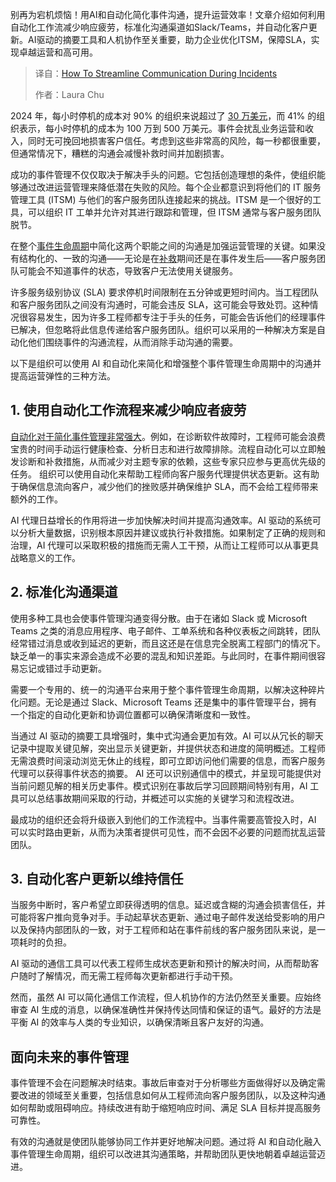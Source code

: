 <!--
title: 如何在事件期间简化沟通
cover: https://cdn.thenewstack.io/media/2025/04/033dd0dc-communication.jpg
summary: 别再为宕机烦恼！用AI和自动化简化事件沟通，提升运营效率！文章介绍如何利用自动化工作流减少响应疲劳，标准化沟通渠道如Slack/Teams，并自动化客户更新。AI驱动的摘要工具和人机协作至关重要，助力企业优化ITSM，保障SLA，实现卓越运营和高可用。
-->

别再为宕机烦恼！用AI和自动化简化事件沟通，提升运营效率！文章介绍如何利用自动化工作流减少响应疲劳，标准化沟通渠道如Slack/Teams，并自动化客户更新。AI驱动的摘要工具和人机协作至关重要，助力企业优化ITSM，保障SLA，实现卓越运营和高可用。

> 译自：[How To Streamline Communication During Incidents](https://thenewstack.io/how-to-streamline-communication-during-incidents/)
> 
> 作者：Laura Chu

2024 年，每小时停机的成本对 90% 的组织来说超过了 [30 万美元](https://www.calyptix.com/wp-content/uploads/Hourly-Cost-of-Downtime-ITIC.pdf)，而 41% 的组织表示，每小时停机的成本为 100 万到 500 万美元。事件会扰乱业务运营和收入，同时无可挽回地损害客户信任。考虑到这些非常高的风险，每一秒都很重要，但通常情况下，糟糕的沟通会减慢补救时间并加剧损害。

成功的事件管理不仅仅取决于解决手头的问题。它包括创造理想的条件，使组织能够通过改进运营管理来降低潜在失败的风险。每个企业都意识到将他们的 IT 服务管理工具 (ITSM) 与他们的客户服务团队连接起来的挑战。ITSM 是一个很好的工具，可以组织 IT 工单并允许对其进行跟踪和管理，但 ITSM 通常与客户服务团队脱节。

在整个[事件生命周期](https://thenewstack.io/best-practices-for-mastering-the-incident-life-cycle/)中简化这两个职能之间的沟通是加强运营管理的关键。如果没有结构化的、一致的沟通——无论是在[补救](https://thenewstack.io/5-ways-to-supercharge-incident-remediation-with-automation/)期间还是在事件发生后——客户服务团队可能会不知道事件的状态，导致客户无法使用关键服务。

许多服务级别协议 (SLA) 要求停机时间限制在五分钟或更短时间内。当工程团队和客户服务团队之间没有沟通时，可能会违反 SLA，这可能会导致处罚。这种情况很容易发生，因为许多工程师都专注于手头的任务，可能会告诉他们的经理事件已解决，但忽略将此信息传递给客户服务团队。组织可以采用的一种解决方案是自动化他们围绕事件的沟通流程，从而消除手动沟通的需要。

以下是组织可以使用 AI 和自动化来简化和增强整个事件管理生命周期中的沟通并提高运营弹性的三种方法。

## 1. 使用自动化工作流程来减少响应者疲劳

[自动化对于简化事件管理非常强大](https://thenewstack.io/chaos-to-control-3-steps-for-automating-incident-management/)。例如，在诊断软件故障时，工程师可能会浪费宝贵的时间手动运行健康检查、分析日志和进行故障排除。流程自动化可以立即触发诊断和补救措施，从而减少对主题专家的依赖，这些专家只应参与更高优先级的任务。
组织可以使用自动化来帮助工程师向客户服务代理提供状态更新。这有助于确保信息流向客户，减少他们的挫败感并确保维护 SLA，而不会给工程师带来额外的工作。

AI 代理日益增长的作用将进一步加快解决时间并提高沟通效率。AI 驱动的系统可以分析大量数据，识别根本原因并建议或执行补救措施。如果制定了正确的规则和治理，AI 代理可以采取积极的措施而无需人工干预，从而让工程师可以从事更具战略意义的工作。

## 2. 标准化沟通渠道

使用多种工具也会使事件管理沟通变得分散。由于在诸如 Slack 或 Microsoft Teams 之类的消息应用程序、电子邮件、工单系统和各种仪表板之间跳转，团队经常错过消息或收到延迟的更新，而且这还是在信息完全脱离工程部门的情况下。缺乏单一的事实来源会造成不必要的混乱和知识差距。与此同时，在事件期间很容易忘记或错过手动更新。

需要一个专用的、统一的沟通平台来用于整个事件管理生命周期，以解决这种碎片化问题。无论是通过 Slack、Microsoft Teams 还是集中的事件管理平台，拥有一个指定的自动化更新和协调位置都可以确保清晰度和一致性。

当通过 AI 驱动的摘要工具增强时，集中式沟通会更加有效。AI 可以从冗长的聊天记录中提取关键见解，突出显示关键更新，并提供状态和进度的简明概述。工程师无需浪费时间滚动浏览无休止的线程，即可立即访问他们需要的信息，而客户服务代理可以获得事件状态的摘要。
AI 还可以识别通信中的模式，并呈现可能提供对当前问题见解的相关历史事件。模式识别在事故后学习回顾期间特别有用，AI 工具可以总结事故期间采取的行动，并概述可以实施的关键学习和流程改进。

最成功的组织还会将升级嵌入到他们的工作流程中。当事件需要高管投入时，AI 可以实时路由更新，从而为决策者提供可见性，而不会因不必要的问题而扰乱运营团队。

## 3. 自动化客户更新以维持信任

当服务中断时，客户希望立即获得透明的信息。延迟或含糊的沟通会损害信任，并可能将客户推向竞争对手。手动起草状态更新、通过电子邮件发送给受影响的用户以及保持内部团队的一致，对于工程师和站在事件前线的客户服务团队来说，是一项耗时的负担。

AI 驱动的通信工具可以代表工程师生成状态更新和预计的解决时间，从而帮助客户随时了解情况，而无需工程师每次更新都进行手动干预。

然而，虽然 AI 可以简化通信工作流程，但人机协作的方法仍然至关重要。应始终审查 AI 生成的消息，以确保准确性并保持传达同情和保证的语气。最好的方法是平衡 AI 的效率与人类的专业知识，以确保清晰且客户友好的沟通。

## 面向未来的事件管理

事件管理不会在问题解决时结束。事故后审查对于分析哪些方面做得好以及确定需要改进的领域至关重要，包括信息如何从工程师流向客户服务团队，以及这种沟通如何帮助或阻碍响应。持续改进有助于缩短响应时间、满足 SLA 目标并提高服务可靠性。

有效的沟通就是使团队能够协同工作并更好地解决问题。通过将 AI 和自动化融入事件管理生命周期，组织可以改进其沟通策略，并帮助团队更快地朝着卓越运营迈进。